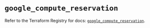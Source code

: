 # `google_compute_reservation`

Refer to the Terraform Registry for docs: [`google_compute_reservation`](https://registry.terraform.io/providers/hashicorp/google-beta/6.17.0/docs/resources/google_compute_reservation).

